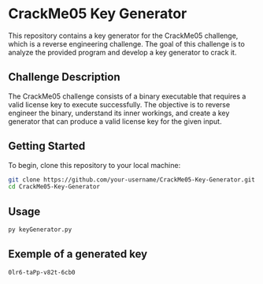 # CrackMe05 Key Generator

This repository contains a key generator for the CrackMe05 challenge, which is a reverse engineering challenge. The goal of this challenge is to analyze the provided program and develop a key generator to crack it.

## Challenge Description

The CrackMe05 challenge consists of a binary executable that requires a valid license key to execute successfully. The objective is to reverse engineer the binary, understand its inner workings, and create a key generator that can produce a valid license key for the given input.

## Getting Started

To begin, clone this repository to your local machine:

```bash
git clone https://github.com/your-username/CrackMe05-Key-Generator.git
cd CrackMe05-Key-Generator
```
## Usage

```bash
py keyGenerator.py
```

## Exemple of a generated key

```bash
0lr6-taPp-v82t-6cb0
```
